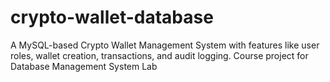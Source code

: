 # crypto-wallet-database
A MySQL-based Crypto Wallet Management System with features like user roles, wallet creation, transactions, and audit logging. Course project for Database Management System Lab
